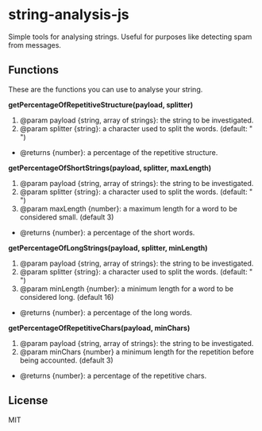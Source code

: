 # string-analysis-js
Simple tools for analysing strings.
Useful for purposes like detecting spam from messages.

## Functions

These are the functions you can use to analyse your string.

**getPercentageOfRepetitiveStructure(payload, splitter)**

1. @param payload {string, array of strings}: the string to be investigated.
2. @param splitter {string}: a character used to split the words. (default: " ")
- @returns {number}: a percentage of the repetitive structure.


**getPercentageOfShortStrings(payload, splitter, maxLength)**

1. @param payload {string, array of strings}: the string to be investigated.
2. @param splitter {string}: a character used to split the words. (default: " ")
3. @param maxLength {number}: a maximum length for a word to be considered small. (default 3)
- @returns {number}: a percentage of the short words.


**getPercentageOfLongStrings(payload, splitter, minLength)**


1. @param payload {string, array of strings}: the string to be investigated.
2. @param splitter {string}: a character used to split the words. (default: " ")
3. @param minLength {number}: a minimum length for a word to be considered long. (default 16)
- @returns {number}: a percentage of the long words.


**getPercentageOfRepetitiveChars(payload, minChars)**

1. @param payload {string, array of strings}: the string to be investigated.
2. @param minChars {number} a minimum length for the repetition before being accounted. (default 3)
- @returns {number}: a percentage of the repetitive chars.

## License
MIT
